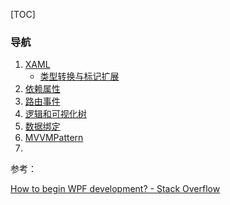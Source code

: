 [TOC]

### 导航

1. [XAML](XAML.md)
   - [类型转换与标记扩展](类型转换与标记扩展.md)
2. [依赖属性](依赖属性.md)
3. [路由事件](路由事件.md)
4. [逻辑和可视化树](逻辑和可视化树.md)
5. [数据绑定](数据绑定.md)
6. [MVVMPattern](MVVMPattern.md)
7. 





参考：

[How to begin WPF development? - Stack Overflow](https://stackoverflow.com/questions/129772/how-to-begin-wpf-development)

